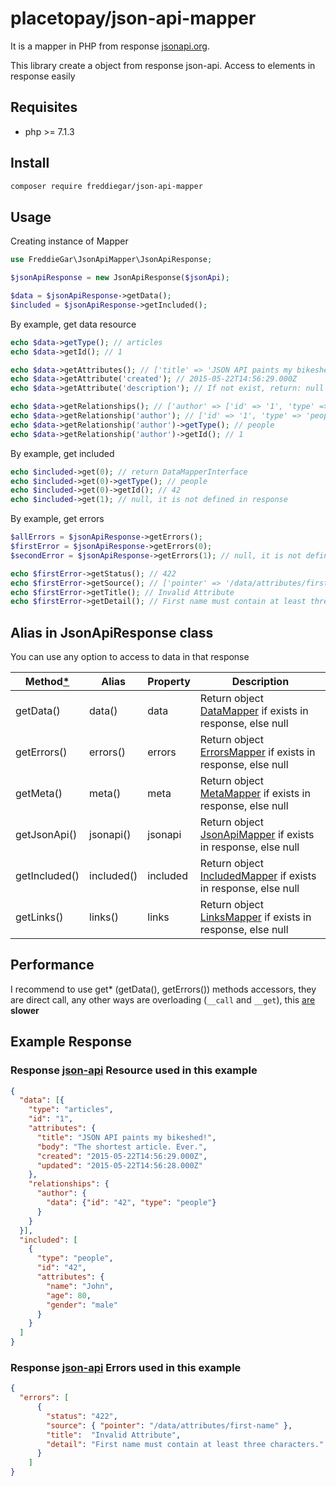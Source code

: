 # placetopay/json-api-mapper

It is a mapper in PHP from response [jsonapi.org](http://jsonapi.org).

This library create a object from response json-api. Access to elements in response easily

## Requisites

- php >= 7.1.3

## Install

```bash
composer require freddiegar/json-api-mapper
```

## Usage

Creating instance of Mapper

```php
use FreddieGar\JsonApiMapper\JsonApiResponse;

$jsonApiResponse = new JsonApiResponse($jsonApi);

$data = $jsonApiResponse->getData();
$included = $jsonApiResponse->getIncluded();
```

By example, get data resource

```php
echo $data->getType(); // articles
echo $data->getId(); // 1

echo $data->getAttributes(); // ['title' => 'JSON API paints my bikeshed!', 'body' => '...']
echo $data->getAttribute('created'); // 2015-05-22T14:56:29.000Z
echo $data->getAttribute('description'); // If not exist, return: null

echo $data->getRelationships(); // ['author' => ['id' => '1', 'type' => 'people']]
echo $data->getRelationship('author'); // ['id' => '1', 'type' => 'people']
echo $data->getRelationship('author')->getType(); // people
echo $data->getRelationship('author')->getId(); // 1
```

By example, get included

```php
echo $included->get(0); // return DataMapperInterface
echo $included->get(0)->getType(); // people
echo $included->get(0)->getId(); // 42
echo $included->get(1); // null, it is not defined in response
```

By example, get errors

```php
$allErrors = $jsonApiResponse->getErrors();
$firstError = $jsonApiResponse->getErrors(0);
$secondError = $jsonApiResponse->getErrors(1); // null, it is not defined in response

echo $firstError->getStatus(); // 422
echo $firstError->getSource(); // ['pointer' => '/data/attributes/first-name']
echo $firstError->getTitle(); // Invalid Attribute
echo $firstError->getDetail(); // First name must contain at least three characters.

```

## Alias in JsonApiResponse class

You can use any option to access to data in that response

| Method[*][link-performance]         | Alias           | Property        |Description                                                       |
|----------------|-----------------|-----------------|---------------------------------------------------------------------------------------|
| getData()      | data()          | data            | Return object [DataMapper][link-data-mapper] if exists in response, else null         |
| getErrors()    | errors()        | errors          | Return object [ErrorsMapper][link-errors-mapper] if exists in response, else null     |
| getMeta()      | meta()          | meta            | Return object [MetaMapper][link-meta-mapper] if exists in response, else null         |
| getJsonApi()   | jsonapi()       | jsonapi         | Return object [JsonApiMapper][link-jsonapi-mapper] if exists in response, else null   |
| getIncluded()  | included()      | included        | Return object [IncludedMapper][link-included-mapper] if exists in response, else null |
| getLinks()     | links()         | links           | Return object [LinksMapper][link-links-mapper] if exists in response, else null       |

[link-data-mapper]: https://github.com/freddiegar/json-api-mapper/blob/master/src/Contracts/DataMapperInterface.php
[link-errors-mapper]: https://github.com/freddiegar/json-api-mapper/blob/master/src/Contracts/ErrorsMapperInterface.php
[link-meta-mapper]: https://github.com/freddiegar/json-api-mapper/blob/master/src/Contracts/MetaMapperInterface.php
[link-jsonapi-mapper]: https://github.com/freddiegar/json-api-mapper/blob/master/src/Contracts/JsonApiMapperInterface.php
[link-included-mapper]: https://github.com/freddiegar/json-api-mapper/blob/master/src/Contracts/IncludedMapperInterface.php
[link-links-mapper]: https://github.com/freddiegar/json-api-mapper/blob/master/src/Contracts/LinksMapperInterface.php
[link-performance]: #performance

## Performance
<a name="performance"></a>

I recommend to use get* (getData(), getErrors()) methods accessors, they are direct call, any other ways are overloading (`__call`  and `__get`), this [are](https://gist.github.com/bwaidelich/7334680) __slower__

## Example Response

### Response [json-api](http://jsonapi.org/examples/#sparse-fieldsets) Resource used in this example

```json
{
  "data": [{
    "type": "articles",
    "id": "1",
    "attributes": {
      "title": "JSON API paints my bikeshed!",
      "body": "The shortest article. Ever.",
      "created": "2015-05-22T14:56:29.000Z",
      "updated": "2015-05-22T14:56:28.000Z"
    },
    "relationships": {
      "author": {
        "data": {"id": "42", "type": "people"}
      }
    }
  }],
  "included": [
    {
      "type": "people",
      "id": "42",
      "attributes": {
        "name": "John",
        "age": 80,
        "gender": "male"
      }
    }
  ]
}
```

### Response [json-api](http://jsonapi.org/examples/#sparse-fieldsets) Errors used in this example

```json
{
  "errors": [
      {
        "status": "422",
        "source": { "pointer": "/data/attributes/first-name" },
        "title":  "Invalid Attribute",
        "detail": "First name must contain at least three characters."
      }
    ]
}
```
